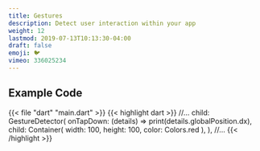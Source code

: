 ```yaml
---
title: Gestures
description: Detect user interaction within your app
weight: 12
lastmod: 2019-07-13T10:13:30-04:00
draft: false
emoji: 🐦
vimeo: 336025234
---
```


## Example Code

{{< file "dart" "main.dart" >}}
{{< highlight dart >}}
//...
         child: GestureDetector(
           onTapDown: (details) => print(details.globalPosition.dx),
           child: Container(
             width: 100,
             height: 100,
             color: Colors.red
           ),
         ),
//...
{{< /highlight >}}